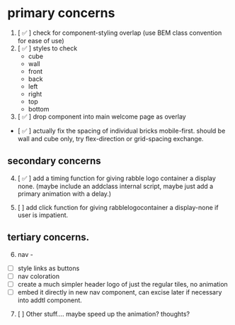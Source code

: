 # primary concerns

1. [ ✅ ] check for component-styling overlap (use BEM class convention for ease of use)
2. [ ✅ ] styles to check
   - cube
   - wall
   - front
   - back
   - left
   - right
   - top
   - bottom
3. [ ✅ ] drop component into main welcome page as overlay

- [ ✅ ] actually fix the spacing of individual bricks mobile-first. should be wall and cube only, try flex-direction or grid-spacing exchange.

## secondary concerns

4. [ ✅ ] add a timing function for giving rabble logo container a display none. (maybe include an addclass internal script, maybe just add a primary animation with a delay.)

5. [ ] add click function for giving rabblelogocontainer a display-none if user is impatient.

## tertiary concerns.

6. nav -

- [ ] style links as buttons
- [ ] nav coloration
- [ ] create a much simpler header logo of just the regular tiles, no animation
- [ ] embed it directly in new nav component, can excise later if necessary into addtl component.

7. [ ] Other stuff.... maybe speed up the animation? thoughts?
